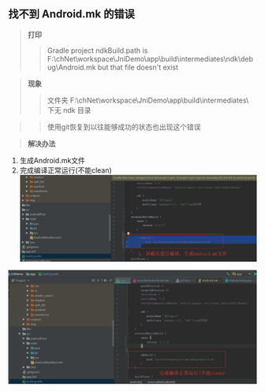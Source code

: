 ## 找不到 Android.mk 的错误
>**打印**
>> Gradle project ndkBuild.path is F:\chNet\workspace\JniDemo\app\build\intermediates\ndk\debug\Android.mk but that file doesn't exist

>**现象**
>> 文件夹 F:\chNet\workspace\JniDemo\app\build\intermediates\ 下无 ndk 目录

>> 使用git恢复到以往能够成功的状态也出现这个错误

>**解决办法**
1. 生成Android.mk文件
2. 完成编译正常运行(不能clean)
![生成Android.mk文件](./errorNoAndroid.mk1.png)

![完成编译正常运行](./errorNoAndroid.mk2.png)

